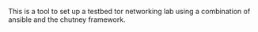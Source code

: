 This is a tool to set up a testbed tor networking lab using a combination of ansible and the chutney framework.
